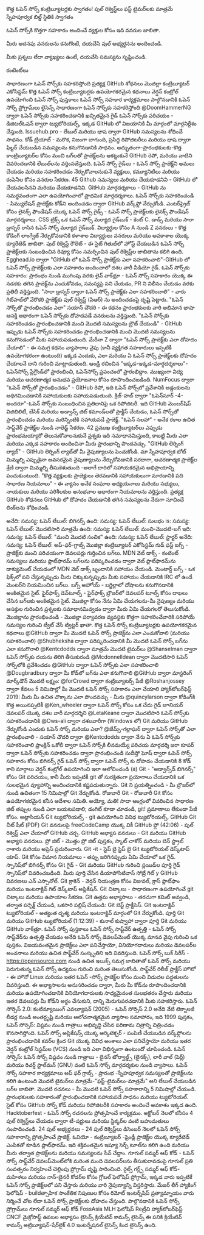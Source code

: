 కొత్త ఓపెన్ సోర్స్ కంట్రిబ్యూటర్లకు స్వాగతం!
పుల్ రిక్వెస్ట్‌లు ఫస్ట్ టైమర్‌లకు మాత్రమే స్నేహపూర్వక బిల్డ్ స్థితికి స్వాగతం

ఓపెన్ సోర్స్‌కి కొత్తగా సహకారం అందించే వ్యక్తుల కోసం ఇది వనరుల జాబితా.

మీరు అదనపు వనరులను కనుగొంటే, దయచేసి పుల్ అభ్యర్థనను అందించండి.

మీకు ప్రశ్నలు లేదా వ్యాఖ్యలు ఉంటే, దయచేసి సమస్యను సృష్టించండి.

కంటెంట్‌లు

సాధారణంగా ఓపెన్ సోర్స్‌కు సహకరిస్తోంది
ప్రత్యక్ష GitHub శోధనలు
మొజిల్లా కంట్రిబ్యూటర్ ఎకోసిస్టమ్
కొత్త ఓపెన్ సోర్స్ కంట్రిబ్యూటర్లకు ఉపయోగకరమైన కథనాలు
వెర్షన్ కంట్రోల్ ఉపయోగించి
ఓపెన్ సోర్స్ పుస్తకాలు
ఓపెన్ సోర్స్ సహకార కార్యక్రమాలు
పాల్గొనడానికి ఓపెన్ సోర్స్ ప్రోగ్రామ్‌లు
లైసెన్స్
సాధారణంగా ఓపెన్ సోర్స్‌కు సహకరిస్తోంది
@DoomHammerNG ద్వారా ఓపెన్ సోర్స్‌కు సహకరించడానికి ఖచ్చితమైన గైడ్
ఓపెన్ సోర్స్‌కు పరిచయం - డిజిటల్‌ఓషన్ ద్వారా ట్యుటోరియల్స్, ఇక్కడ GitHub లో విజయానికి మీ మార్గంలో మార్గనిర్దేశం చేస్తుంది.
Issuehub.pro - లేబుల్ మరియు భాష ద్వారా GitHub సమస్యలను శోధించే సాధనం.
కోడ్ ట్రియాజ్ - మరొక, నిజంగా బాగుంది, ప్రసిద్ధ రిపోజిటరీలు మరియు భాష ద్వారా ఫిల్టర్ చేయబడిన సమస్యలను కనుగొనడానికి సాధనం.
అద్భుతంగా-ప్రారంభకులకు-కొత్త కాంట్రిబ్యూటర్‌ల కోసం మంచి బగ్‌లతో ప్రాజెక్ట్‌లను ఆకట్టుకునే GitHub రెపో, మరియు వాటిని వివరించడానికి లేబుల్‌లను వర్తింపజేస్తుంది.
ఓపెన్ సోర్స్ గైడ్‌లు - ఓపెన్ సోర్స్ ప్రాజెక్ట్‌ని అమలు చేయడం మరియు సహకరించడం నేర్చుకోవాలనుకునే వ్యక్తులు, కమ్యూనిటీలు మరియు కంపెనీల కోసం వనరుల సేకరణ.
45 Github సమస్యలు మరియు చేయకూడనివి - GitHub లో చేయవలసినవి మరియు చేయకూడనివి.
GitHub మార్గదర్శకాలు - GitHub ను సమర్థవంతంగా ఎలా ఉపయోగించాలో ప్రాథమిక మార్గదర్శకాలు.
ఓపెన్ సోర్స్‌కు సహకరించండి - సిమ్యులేషన్ ప్రాజెక్ట్‌కు కోడ్‌ని అందించడం ద్వారా GitHub వర్క్‌ఫ్లో నేర్చుకోండి.
ఎంటర్‌ప్రైజ్ కోసం లైనక్స్ ఫౌండేషన్ యొక్క ఓపెన్ సోర్స్ గైడ్స్ - ఓపెన్ సోర్స్ ప్రాజెక్ట్‌లకు లైనక్స్ ఫౌండేషన్ మార్గదర్శకాలు.
CSS ట్రిక్స్ ఒక ఓపెన్ సోర్స్ మర్యాద గైడ్‌బుక్ - కెంట్ C. డాడ్స్ మరియు సారా డ్రాస్నర్ రాసిన ఓపెన్ సోర్స్ మర్యాద గైడ్‌బుక్.
విద్యార్థుల కోసం A నుండి Z వనరులు - కొత్త కోడింగ్ లాంగ్వేజ్ నేర్చుకోవడానికి కళాశాల విద్యార్థులు వనరులు మరియు అవకాశాల యొక్క క్యూరేటెడ్ జాబితా.
పుల్ రిక్వెస్ట్ రౌలెట్ - ఈ సైట్ గితుబ్‌లో హోస్ట్ చేయబడిన ఓపెన్ సోర్స్ ప్రాజెక్ట్‌లకు సంబంధించిన రివ్యూ కోసం సమర్పించిన పుల్ రిక్వెస్ట్‌ల జాబితాను కలిగి ఉంది.
Egghead.io ద్వారా "GitHub లో ఓపెన్ సోర్స్ ప్రాజెక్ట్‌కు ఎలా సహకరించాలి"-GitHub లో ఓపెన్ సోర్స్ ప్రాజెక్ట్‌లకు ఎలా సహకారం అందించాలో దశల వారీ వీడియో గైడ్.
ఓపెన్ సోర్స్‌కు సహకారం: ప్రారంభం నుండి ముగింపు వరకు లైవ్ వాక్‌థ్రూ - ఓపెన్ సోర్స్ సహకారం యొక్క ఈ నడకకు తగిన ప్రాజెక్ట్‌ను ఎంచుకోవడం, సమస్యపై పని చేయడం, PR ని విలీనం చేయడం వరకు ప్రతిదీ వర్తిస్తుంది.
"సారా డ్రాస్నర్ ద్వారా ఓపెన్ సోర్స్ ప్రాజెక్ట్‌కు ఎలా సహకరించాలి" - వారు గిట్‌హబ్‌లో వేరొకరి ప్రాజెక్ట్‌కు పుల్ రిక్వెస్ట్ (పిఆర్) ను అందించడంపై దృష్టి పెట్టారు.
"ఓపెన్ సోర్స్‌తో ప్రారంభించడం ఎలా" సయాన్ చౌదరి - ఈ కథనం ప్రారంభకులకు వారి అభిమాన భాషా ఆసక్తి ఆధారంగా ఓపెన్ సోర్స్‌కు దోహదపడే వనరులను వర్తిస్తుంది.
"ఓపెన్ సోర్స్‌కు సహకరించడం ప్రారంభించడానికి మంచి మొదటి సమస్యలను బ్రౌజ్ చేయండి" - GitHub ఇప్పుడు ఓపెన్ సోర్స్‌కు సహకరించడం ప్రారంభించడానికి మంచి మొదటి సమస్యలను కనుగొనడంలో మీకు సహాయపడుతుంది.
మేరీనా Z ద్వారా "ఓపెన్ సోర్స్ ప్రాజెక్ట్‌కు ఎలా దోహదం చేయాలి" - ఈ సమగ్ర కథనం వ్యాపారాల వైపు (కానీ వ్యక్తిగత సహకారులు ఇప్పటికీ ఉపయోగకరంగా ఉంటుంది) ఇక్కడ ఎందుకు, ఎలా మరియు ఏ ఓపెన్ సోర్స్ ప్రాజెక్ట్‌లకు దోహదం చేయాలనే దాని గురించి మాట్లాడుతుంది.
ఆండ్రీ రచించిన "ఇక్కడ-ఇక్కడ-మార్గదర్శకాలు"-ఓపెన్‌సోర్స్ ప్లేగ్రౌండ్‌లో ప్రారంభించి, ఓపెన్‌సోర్స్ ప్రపంచంలో ప్రారంభిద్దాం. ముఖ్యంగా విద్య మరియు ఆచరణాత్మక అనుభవ ప్రయోజనాల కోసం రూపొందించబడింది.
NumFocus ద్వారా "ఓపెన్ సోర్స్‌తో ప్రారంభించడం" - GitHub రెపో, ఇది ఓపెన్ సోర్స్‌లో ప్రవేశానికి అడ్డంకులను అధిగమించడానికి సహాయకులకు సహాయపడుతుంది.
క్రిజ్-హబ్ ద్వారా "ఓపెన్‌సూర్ -4-అందరూ"-ఓపెన్ సోర్స్‌కు సంబంధించిన ప్రతిదానిపై ఒక రిపోజిటరీ. ఇది GitHub మెంబర్‌షిప్ విజిబిలిటీ, బేసిక్ మరియు అడ్వాన్స్ జిట్ కమాండ్‌లతో ప్రాక్టీస్ చేయడం, ఓపెన్ సోర్స్‌తో ప్రారంభించడం మరియు మరిన్నింటికి సహాయపడే ప్రాజెక్ట్.
"ఓపెన్ సలహా" - అనేక రకాల ఉచిత సాఫ్ట్‌వేర్ ప్రాజెక్ట్‌ల నుండి నాలెడ్జ్ సేకరణ. 42 ప్రముఖ కంట్రిబ్యూటర్‌లు ఎప్పుడు ప్రారంభమయ్యారో తెలుసుకోవాలనుకునే ప్రశ్నకు ఇది సమాధానమిస్తుంది, కాబట్టి మీరు ఎలా మరియు ఎక్కడ సహకారం అందించినా మీరు ప్రారంభాన్ని పొందవచ్చు.
"GitHub లెర్నింగ్ ల్యాబ్" - GitHub లెర్నింగ్ ల్యాబ్‌తో మీ నైపుణ్యాలను పెంచుకోండి. మా స్నేహపూర్వక బోట్ మిమ్మల్ని ఎప్పుడైనా అవసరమైన నైపుణ్యాలను నేర్చుకోవడానికి సరదాగా, ఆచరణాత్మక ప్రాజెక్ట్‌ల శ్రేణి ద్వారా మిమ్మల్ని తీసుకెళుతుంది -అలాగే దారిలో సహాయకరమైన అభిప్రాయాన్ని పంచుకుంటుంది.
"కొత్త వ్యక్తులకు ప్రాజెక్టులు తెరవడానికి సహాయకులుగా మారడానికి పది సాధారణ నియమాలు" - ఈ వ్యాసం అనేక సంఘాల అధ్యయనాలు మరియు సభ్యులు, నాయకులు మరియు పరిశీలకుల అనుభవాల ఆధారంగా నియమాలను వర్తిస్తుంది.
ప్రత్యక్ష GitHub శోధనలు
GitHub లో దోహదం చేయడానికి తగిన సమస్యలను నేరుగా సూచించే లింక్‌లను శోధించండి.

అనేది: సమస్య: ఓపెన్ లేబుల్: బిగినర్స్
ఉంది: సమస్య: ఓపెన్ లేబుల్: సులభం
is: సమస్య: ఓపెన్ లేబుల్: మొదటిసారి మాత్రమే
ఉంది: సమస్య: ఓపెన్ లేబుల్: మంచి-మొదటి-బగ్
ఇది: సమస్య: ఓపెన్ లేబుల్: "మంచి మొదటి సంచిక"
ఉంది: సమస్య: ఓపెన్ లేబుల్: స్టార్టర్
అనేది: సమస్య: ఓపెన్ లేబుల్: అప్-ఫర్-గ్రాబ్స్
మొజిల్లా కంట్రిబ్యూటర్ ఎకోసిస్టమ్
గుడ్ ఫస్ట్ బగ్స్ - ప్రాజెక్ట్‌కు మంచి పరిచయంగా డెవలపర్లు గుర్తించిన బగ్‌లు.
MDN వెబ్ డాక్స్ - కంటెంట్ సమస్యలు మరియు ప్లాట్‌ఫారమ్ బగ్‌లను పరిష్కరించడం ద్వారా వెబ్ ప్లాట్‌ఫారమ్‌ను డాక్యుమెంట్ చేయడంలో MDN వెబ్ డాక్స్ బృందానికి సహాయం చేయండి.
మెంటార్డ్ బగ్స్ - ఒక ఫిక్స్‌లో పని చేస్తున్నప్పుడు మీరు చిక్కుకున్నప్పుడు మీకు సహాయం చేయడానికి IRC లో ఉండే మెంటర్‌ని నియమించిన బగ్‌లు.
బగ్స్ అహోయ్ - బగ్జిల్లాలో దోషాలను కనుగొనడానికి అంకితమైన సైట్.
ఫైర్‌ఫాక్స్ డెవ్‌టూల్స్ - ఫైర్‌ఫాక్స్ బ్రౌజర్‌లో డెవలపర్ టూల్స్ కోసం దాఖలు చేసిన బగ్‌లకు అంకితమైన సైట్.
మొజిల్లా కోసం నేను ఏమి చేయగలను-మీ నైపుణ్యం మరియు ఆసక్తుల గురించిన ప్రశ్నలకు సమాధానమివ్వడం ద్వారా మీరు ఏమి చేయగలరో తెలుసుకోండి.
మొజిల్లాను ప్రారంభించండి - మొజిల్లా పర్యావరణ వ్యవస్థకు కొత్తగా సహకరించేవారికి సరిపోయే సమస్యల గురించి ట్వీట్ చేసే ట్విట్టర్ ఖాతా.
కొత్త ఓపెన్ సోర్స్ కంట్రిబ్యూటర్లకు ఉపయోగకరమైన కథనాలు
@GitHub ద్వారా మీ మొదటి ఓపెన్ సోర్స్ ప్రాజెక్ట్‌ను ఎలా ఎంచుకోవాలి (మరియు సహకరించాలి)
@Shubheksha ద్వారా పరిష్కరించడానికి మీ మొదటి ఓపెన్ సోర్స్ బగ్‌ను ఎలా కనుగొనాలి
@Kentcdodds ద్వారా మాత్రమే మొదటి టైమర్‌లు
@Shanselman ద్వారా ఓపెన్ సోర్స్‌కు దయను తిరిగి తీసుకురండి
@Mcdonnelldean ద్వారా మొదటిసారి ఓపెన్ సోర్స్‌లోకి ప్రవేశించడం
@GitHub ద్వారా ఓపెన్ సోర్స్‌కు ఎలా సహకరించాలి
@Dougbradbury ద్వారా మీ కోడ్‌లో బగ్‌ను ఎలా కనుగొనాలి
@GitHub ద్వారా మాస్టరింగ్ మార్క్‌డౌన్
మొదటి లక్ష్యం: @forCrowd ద్వారా కంట్రిబ్యూటర్స్ పేజీ
@Roshanjossey ద్వారా కేవలం 5 నిమిషాల్లో మీ మొదటి ఓపెన్ సోర్స్ సహకారం ఎలా చేయాలి
హ్యాక్‌టోబర్‌ఫెస్ట్ 2019: మీరు మీ ఉచిత చొక్కాను ఎలా పొందవచ్చు - మీరు @quincylarson ద్వారా కోడింగ్‌కి కొత్త అయినప్పటికీ
@Ken_wheeler ద్వారా ఓపెన్ సోర్స్ కోసం ఒక చేదు గైడ్
జూనియర్ డెవలపర్ యొక్క దశల వారీ మార్గదర్శిని @LetaKeane ద్వారా మొదటిసారి ఓపెన్ సోర్స్‌కు సహకరించడానికి
@Ows-ali ద్వారా దశలవారీగా (Windows లో) Git మరియు GitHub నేర్చుకోండి
ఎందుకు ఓపెన్ సోర్స్ మరియు ఎలా? @జేమ్స్-గల్లాఘర్ ద్వారా
ఓపెన్ సోర్స్‌తో ఎలా ప్రారంభించాలి - సయాన్ చౌదరి ద్వారా
@Kentcdodds ద్వారా నేను ఏ ఓపెన్ సోర్స్‌కు సహకరించాలి
ఫ్రాంక్లిన్ ఒకోలీ ద్వారా ఓపెన్ సోర్స్‌కి లీనమయ్యే పరిచయ మార్గదర్శి
జరా కూపర్ ద్వారా ఓపెన్ సోర్స్‌కు సహకరించడం ద్వారా ప్రారంభించండి
సుదీప్తో ఘోష్ ద్వారా ఓపెన్ సోర్స్ సహకారం కోసం బిగినర్స్ గైడ్
ఓపెన్ సోర్స్ ద్వారా ఓపెన్ సోర్స్ కు దోహదం చేయడానికి 8 కోడ్ కాని మార్గాలు
వెర్షన్ కంట్రోల్ ఉపయోగించి
ఇలా ఆలోచించండి (a) Git - "అడ్వాన్స్‌డ్ బిగినర్స్" కోసం Git పరిచయం, కానీ మీరు ఇప్పటికీ git తో సురక్షితంగా ప్రయోగాలు చేయడానికి ఒక సులభమైన వ్యూహాన్ని అందించడానికి కష్టపడుతున్నారు.
Git ని ప్రయత్నించండి - మీ బ్రౌజర్‌లో నుండి ఉచితంగా 15 నిమిషాల్లో Git నేర్చుకోండి.
రోజువారీ Git - రోజువారీ Git కోసం ఉపయోగకరమైన కనీస ఆదేశాల సమితి.
అయ్యో, మతి! సాదా ఆంగ్లంలో వివరించిన సాధారణ జిట్ తప్పుల నుండి ఎలా బయటపడాలి; డంగిట్ కూడా చూడండి, git! ప్రమాణాలు లేకుండా పేజీ కోసం.
అట్లాసియన్ Git ట్యుటోరియల్స్ - git ఉపయోగించి వివిధ ట్యుటోరియల్స్.
GitHub Git చీట్ షీట్ (PDF)
Git వనరులపై freeCodeCamp యొక్క వికీ
GitHub ఫ్లో (42:06) - పుల్ రిక్వెస్ట్ ఎలా చేయాలో GitHub చర్చ.
GitHub అభ్యాస వనరులు - Git మరియు GitHub అభ్యాస వనరులు.
ప్రో జిట్ - మొత్తం ప్రో జిట్ పుస్తకం, స్కాట్ చాకోన్ మరియు బెన్ స్ట్రాబ్ రాశారు మరియు అప్రెస్ ప్రచురించారు.
Git -it - స్టెప్ బై స్టెప్ బై Git ట్యుటోరియల్ డెస్క్‌టాప్ యాప్.
Git కోసం విమాన నియమాలు - తప్పు జరిగినప్పుడు ఏమి చేయాలో ఒక గైడ్.
స్పానిష్‌లో బిగినర్స్ కోసం Git గైడ్ - Git మరియు GitHub గురించి స్లయిడ్‌ల పూర్తి గైడ్ స్పానిష్‌లో వివరించబడింది. మీరు పూర్తి చేసిన డియాపోసిటివాస్ సోబ్రే గిట్ y GitHub వివరణలు ఎన్ ఎస్పానోల్.
Git క్రాకెన్ - వెర్షన్ నియంత్రణ కోసం విజువల్, క్రాస్ ప్లాట్‌ఫాం మరియు ఇంటరాక్టివ్ గిట్ డెస్క్‌టాప్ అప్లికేషన్.
Git చిట్కాలు - సాధారణంగా ఉపయోగించే git చిట్కాలు మరియు ఉపాయాల సేకరణ.
Git ఉత్తమ అభ్యాసాలు - తరచుగా కమిట్ అవ్వండి, తర్వాత పర్ఫెక్ట్ చేయండి, ఒకసారి పబ్లిష్ చేయండి: Git బెస్ట్ ప్రాక్టీసెస్.
Git ఇంటరాక్టివ్ ట్యుటోరియల్ - అత్యంత దృశ్య మరియు ఇంటరాక్టివ్ మార్గంలో Git నేర్చుకోండి.
పూర్తి Git మరియు GitHub ట్యుటోరియల్ (1:12:39) - కునాల్ కుష్వాహా ద్వారా పూర్తి Git మరియు GitHub వాక్‌త్రూ.
ఓపెన్ సోర్స్ పుస్తకాలు
ఓపెన్ సోర్స్ సాఫ్ట్‌వేర్ ఉత్పత్తి - ఓపెన్ సోర్స్ సాఫ్ట్‌వేర్‌ను ఉత్పత్తి చేయడం అనేది ఓపెన్ సోర్స్ డెవలప్‌మెంట్ యొక్క మానవ వైపు గురించి ఒక పుస్తకం. విజయవంతమైన ప్రాజెక్ట్‌లు ఎలా పనిచేస్తాయో, వినియోగదారులు మరియు డెవలపర్‌ల అంచనాలు మరియు ఉచిత సాఫ్ట్‌వేర్ సంస్కృతిని ఇది వివరిస్తుంది.
ఓపెన్ సోర్స్ బుక్ సిరీస్ - https://opensource.com నుండి ఉచిత ఇబుక్స్ సమగ్ర జాబితాతో ఓపెన్ సోర్స్ మరియు పెరుగుతున్న ఓపెన్ సోర్స్ ఉద్యమం గురించి మరింత తెలుసుకోండి.
సాఫ్ట్‌వేర్ రిలీజ్ ప్రాక్టీస్ హౌటో - ఈ హౌనో Linux మరియు ఇతర ఓపెన్ -సోర్స్ ప్రాజెక్ట్‌ల కోసం మంచి విడుదల పద్ధతులను వివరిస్తుంది. ఈ అభ్యాసాలను అనుసరించడం ద్వారా, మీరు మీ కోడ్‌ను రూపొందించడానికి మరియు ఉపయోగించడానికి వినియోగదారులకు సాధ్యమైనంత సులభతరం చేస్తారు మరియు ఇతర డెవలపర్లు మీ కోడ్‌ని అర్థం చేసుకుని, దాన్ని మెరుగుపరచడానికి మీకు సహకరిస్తారు.
ఓపెన్ సోర్సెస్ 2.0: కంటిన్యూయింగ్ ఎవల్యూషన్ (2005) - ఓపెన్ సోర్సెస్ 2.0 అనేది నేటి టెక్నాలజీ లీడర్ల నుండి అంతర్దృష్టి మరియు ఆలోచనాత్మకమైన వ్యాసాల సమాహారం, ఇది 1999 పుస్తకం, ఓపెన్ సోర్సెస్: విప్లవం నుండి గాత్రాలు అభివృద్ధి చేసిన పరిణామ చిత్రాన్ని చిత్రించడం కొనసాగిస్తోంది.
ఓపెన్ సోర్స్ అప్లికేషన్స్ యొక్క ఆర్కిటెక్చర్ - పంపిణీ చేయబడిన వర్క్‌ఫ్లోలను ప్రారంభించడానికి కవర్‌ల క్రింద Git యొక్క వివిధ అంశాలు ఎలా పనిచేస్తాయో మరియు ఇతర వెర్షన్ కంట్రోల్ సిస్టమ్‌ల (VCS) నుండి ఇది ఎలా విభిన్నంగా ఉంటుందో చూపించండి.
ఓపెన్ సోర్సెస్: ఓపెన్ సోర్స్ విప్లవం నుండి గాత్రాలు - లైనస్ టోర్వాల్డ్స్ (లైనక్స్), లారీ వాల్ (పెర్ల్) మరియు రిచర్డ్ స్టాల్‌మన్ (GNU) వంటి ఓపెన్ సోర్స్ మార్గదర్శకుల నుండి వ్యాసాలు.
ఓపెన్ సోర్స్ సహకార కార్యక్రమాలు
అప్ ఫర్ గ్రాబ్స్ - ప్రారంభ -స్నేహపూర్వక సమస్యలతో ప్రాజెక్ట్‌లను కలిగి ఉంటుంది
మొదటి టైమర్‌లు మాత్రమే-"ఫస్ట్-టైమర్‌లు-మాత్రమే" అని లేబుల్ చేయబడిన బగ్‌ల జాబితా.
మొదటి రచనలు - మీ మొదటి ఓపెన్ సోర్స్ సహకారాన్ని 5 నిమిషాల్లో చేయండి. ప్రారంభకులకు సహకారంతో ప్రారంభించడానికి సహాయపడే సాధనం మరియు ట్యుటోరియల్. సైట్ కోసం GitHub సోర్స్ కోడ్ మరియు రిపోజిటరీకి సహకారం అందించే అవకాశం ఇక్కడ ఉంది.
Hacktoberfest - ఓపెన్ సోర్స్ రచనలను ప్రోత్సహించే కార్యక్రమం. అక్టోబర్ నెలలో కనీసం 4 పుల్ రిక్వెస్ట్‌లు చేయడం ద్వారా టీ-షర్టులు మరియు స్టిక్కర్‌ల వంటి బహుమతులు సంపాదించండి.
24 పుల్ అభ్యర్థనలు - 24 పుల్ రిక్వెస్ట్‌లు డిసెంబర్ నెలలో ఓపెన్ సోర్స్ సహకారాన్ని ప్రోత్సహించే ప్రాజెక్ట్.
ఓవియో - కంట్రిబ్యూటర్ -ఫ్రెండ్లీ ప్రాజెక్ట్‌ల యొక్క క్యూరేటెడ్ ఎంపికతో కూడిన ప్లాట్‌ఫారమ్. ఇది శక్తివంతమైన ఇష్యూ సెర్చ్ టూల్‌ను కలిగి ఉంది మరియు మీరు తర్వాత ప్రాజెక్ట్‌లను మరియు సమస్యలను సేవ్ చేద్దాం.
గూగుల్ సమ్మర్ ఆఫ్ కోడ్ - ఓపెన్ సోర్స్ సాఫ్ట్‌వేర్ డెవలప్‌మెంట్‌లోకి మరింత మంది డెవలపర్‌లను తీసుకురావడంపై గూగుల్ ప్రతి సంవత్సరం నిర్వహించే చెల్లింపు ప్రోగ్రామ్ దృష్టి సారించింది.
రైల్స్ గర్ల్స్ సమ్మర్ ఆఫ్ కోడ్-మహిళలు మరియు నాన్-బైనరీ కోడర్‌ల కోసం గ్లోబల్ ఫెలోషిప్ ప్రోగ్రామ్, ఇక్కడ వారు ఇప్పటికే ఓపెన్ సోర్స్ ప్రాజెక్ట్‌లలో పని చేస్తారు మరియు వారి నైపుణ్యాన్ని విస్తరిస్తారు.
మేజర్ లీగ్ హ్యాకింగ్ ఫెలోషిప్ - buildత్సాహిక సాంకేతిక నిపుణుల కోసం రిమోట్ ఇంటర్న్‌షిప్ ప్రత్యామ్నాయం వారు నిర్మించే చోట లేదా ఓపెన్ సోర్స్ ప్రాజెక్ట్‌లకు దోహదం చేస్తుంది.
పాల్గొనడానికి ఓపెన్ సోర్స్ ప్రోగ్రామ్‌లు
గూగుల్ సమ్మర్ ఆఫ్ కోడ్
FossAsia
MLH ఫెలోషిప్
Reట్రీచి
హ్యాక్‌టోబర్‌ఫెస్ట్
CNCF
మైక్రోసాఫ్ట్ ఉపబల అభ్యాసం
లైసెన్స్
క్రియేటివ్ కామన్స్ లైసెన్స్
ఈ పనికి క్రియేటివ్ కామన్స్ అట్రిబ్యూషన్-షేర్‌లైక్ 4.0 ఇంటర్నేషనల్ లైసెన్స్ కింద లైసెన్స్ ఉంది.
